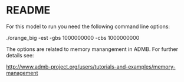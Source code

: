 README
======

For this model to run you need the following command line options:

./orange_big -est -gbs 1000000000 -cbs 1000000000

The options are related to memory manangement in ADMB. For further details
see:

http://www.admb-project.org/users/tutorials-and-examples/memory-management






